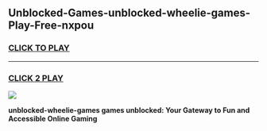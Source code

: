 
## Unblocked-Games-unblocked-wheelie-games-Play-Free-nxpou
<h3>
<a href="https://premium76.site?title=unblocked-wheelie-games&ref=23A">CLICK TO PLAY</a></h3>
<hr>

<h3>
<a href="https://premium76.site?title=unblocked-wheelie-games&ref=23A">CLICK 2 PLAY</a>
  
</h3>

<a href="https://premium76.site?title=unblocked-wheelie-games&ref=23A"><img src="https://clearcache.store/games.png"></a>


**unblocked-wheelie-games games unblocked: Your Gateway to Fun and Accessible Online Gaming**
